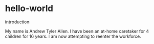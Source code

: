 # hello-world
introduction


My name is Andrew Tyler Allen.  I have been an at-home caretaker for 4 children for 16 years.  I am now attempting to reenter the workforce.
